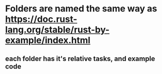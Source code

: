 # Folders are named the same way as https://doc.rust-lang.org/stable/rust-by-example/index.html
## each folder has it's relative tasks, and example code